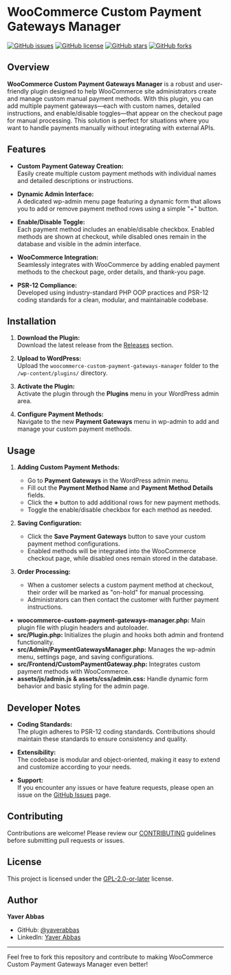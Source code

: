# WooCommerce Custom Payment Gateways Manager

[![GitHub issues](https://img.shields.io/github/issues/yaverabbas/woocommerce-custom-payment-gateways-manager)](https://github.com/yaverabbas/woocommerce-custom-payment-gateways-manager/issues)
[![GitHub license](https://img.shields.io/github/license/yaverabbas/woocommerce-custom-payment-gateways-manager)](https://github.com/yaverabbas/woocommerce-custom-payment-gateways-manager/blob/main/LICENSE)
[![GitHub stars](https://img.shields.io/github/stars/yaverabbas/woocommerce-custom-payment-gateways-manager)](https://github.com/yaverabbas/woocommerce-custom-payment-gateways-manager/stargazers)
[![GitHub forks](https://img.shields.io/github/forks/yaverabbas/woocommerce-custom-payment-gateways-manager)](https://github.com/yaverabbas/woocommerce-custom-payment-gateways-manager/network)

## Overview

**WooCommerce Custom Payment Gateways Manager** is a robust and user-friendly plugin designed to help WooCommerce site administrators create and manage custom manual payment methods. With this plugin, you can add multiple payment gateways—each with custom names, detailed instructions, and enable/disable toggles—that appear on the checkout page for manual processing. This solution is perfect for situations where you want to handle payments manually without integrating with external APIs.

## Features

- **Custom Payment Gateway Creation:**  
  Easily create multiple custom payment methods with individual names and detailed descriptions or instructions.

- **Dynamic Admin Interface:**  
  A dedicated wp-admin menu page featuring a dynamic form that allows you to add or remove payment method rows using a simple "+" button.

- **Enable/Disable Toggle:**  
  Each payment method includes an enable/disable checkbox. Enabled methods are shown at checkout, while disabled ones remain in the database and visible in the admin interface.

- **WooCommerce Integration:**  
  Seamlessly integrates with WooCommerce by adding enabled payment methods to the checkout page, order details, and thank-you page.

- **PSR-12 Compliance:**  
  Developed using industry-standard PHP OOP practices and PSR-12 coding standards for a clean, modular, and maintainable codebase.

## Installation

1. **Download the Plugin:**  
   Download the latest release from the [Releases](https://github.com/yaverabbas/woocommerce-custom-payment-gateways-manager/releases) section.

2. **Upload to WordPress:**  
   Upload the `woocommerce-custom-payment-gateways-manager` folder to the `/wp-content/plugins/` directory.

3. **Activate the Plugin:**  
   Activate the plugin through the **Plugins** menu in your WordPress admin area.

4. **Configure Payment Methods:**  
   Navigate to the new **Payment Gateways** menu in wp-admin to add and manage your custom payment methods.

## Usage

1. **Adding Custom Payment Methods:**
    - Go to **Payment Gateways** in the WordPress admin menu.
    - Fill out the **Payment Method Name** and **Payment Method Details** fields.
    - Click the **+** button to add additional rows for new payment methods.
    - Toggle the enable/disable checkbox for each method as needed.

2. **Saving Configuration:**
    - Click the **Save Payment Gateways** button to save your custom payment method configurations.
    - Enabled methods will be integrated into the WooCommerce checkout page, while disabled ones remain stored in the database.

3. **Order Processing:**
    - When a customer selects a custom payment method at checkout, their order will be marked as "on-hold" for manual processing.
    - Administrators can then contact the customer with further payment instructions.

- **woocommerce-custom-payment-gateways-manager.php:** Main plugin file with plugin headers and autoloader.
- **src/Plugin.php:** Initializes the plugin and hooks both admin and frontend functionality.
- **src/Admin/PaymentGatewaysManager.php:** Manages the wp-admin menu, settings page, and saving configurations.
- **src/Frontend/CustomPaymentGateway.php:** Integrates custom payment methods with WooCommerce.
- **assets/js/admin.js & assets/css/admin.css:** Handle dynamic form behavior and basic styling for the admin page.

## Developer Notes

- **Coding Standards:**  
  The plugin adheres to PSR-12 coding standards. Contributions should maintain these standards to ensure consistency and quality.

- **Extensibility:**  
  The codebase is modular and object-oriented, making it easy to extend and customize according to your needs.

- **Support:**  
  If you encounter any issues or have feature requests, please open an issue on the [GitHub Issues](https://github.com/yaverabbas/woocommerce-custom-payment-gateways-manager/issues) page.

## Contributing

Contributions are welcome! Please review our [CONTRIBUTING](CONTRIBUTING.md) guidelines before submitting pull requests or issues.

## License

This project is licensed under the [GPL-2.0-or-later](https://www.gnu.org/licenses/gpl-2.0.html) license.

## Author

**Yaver Abbas**
- GitHub: [@yaverabbas](https://github.com/yaverabbas)
- LinkedIn: [Yaver Abbas](https://www.linkedin.com/in/yawarak/)

---

Feel free to fork this repository and contribute to making WooCommerce Custom Payment Gateways Manager even better!
